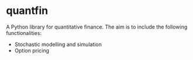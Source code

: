 # quantfin
 A Python library for quantitative finance. The aim is to include the following functionalities:
 - Stochastic modelling and simulation
 - Option pricing
